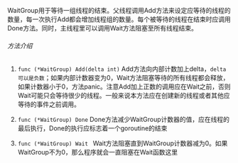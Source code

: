 WaitGroup用于等待一组线程的结束。父线程调用Add方法来设定应等待的线程的数量，每一次执行Add都会增加线程组的数量。每个被等待的线程在结束时应调用Done方法。同时，主线程里可以调用Wait方法阻塞至所有线程结束。

###### 方法介绍
1. `func (*WaitGroup) Add(delta int)`
Add方法向内部计数加上delta，`delta可以是负数`；如果内部计数器变为0，Wait方法阻塞等待的所有线程都会释放，如果计数器小于0，方法panic。注意Add加上正数的调用应在Wait之前，否则Wait可能只会等待很少的线程。一般来说本方法应在创建新的线程或者其他应等待的事件之前调用。

2. `func (*WaitGroup) Done`
Done方法减少WaitGroup计数器的值，应在线程的最后执行，Done的执行应标志着一个goroutine的结束

3. `func (*WaitGroup) Wait `
Wait方法阻塞直到WaitGroup计数器减为0。如果WaitGroup不为0，那么程序就会一直阻塞在Wait函数这里
